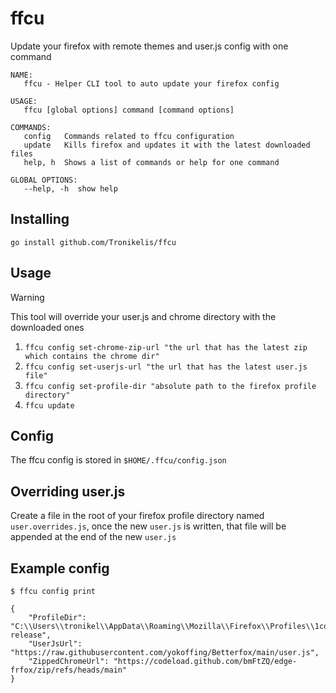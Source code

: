# ffcu

Update your firefox with remote themes and user.js config with one command

```
NAME:
   ffcu - Helper CLI tool to auto update your firefox config

USAGE:
   ffcu [global options] command [command options]

COMMANDS:
   config   Commands related to ffcu configuration
   update   Kills firefox and updates it with the latest downloaded files
   help, h  Shows a list of commands or help for one command

GLOBAL OPTIONS:
   --help, -h  show help
```

## Installing

```
go install github.com/Tronikelis/ffcu
```

## Usage

> [!WARNING]  
> This tool will override your user.js and chrome directory with the downloaded ones

1. `ffcu config set-chrome-zip-url "the url that has the latest zip which contains the chrome dir"`
2. `ffcu config set-userjs-url "the url that has the latest user.js file"`
3. `ffcu config set-profile-dir "absolute path to the firefox profile directory"`
4. `ffcu update`

## Config

The ffcu config is stored in `$HOME/.ffcu/config.json`

## Overriding user.js

Create a file in the root of your firefox profile directory named `user.overrides.js`, once the new `user.js` is written,
that file will be appended at the end of the new `user.js`

## Example config

```
$ ffcu config print

{
    "ProfileDir": "C:\\Users\\tronikel\\AppData\\Roaming\\Mozilla\\Firefox\\Profiles\\1coaibnj.default-release",
    "UserJsUrl": "https://raw.githubusercontent.com/yokoffing/Betterfox/main/user.js",
    "ZippedChromeUrl": "https://codeload.github.com/bmFtZQ/edge-frfox/zip/refs/heads/main"
}
```
